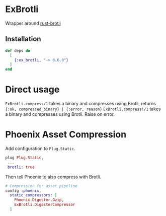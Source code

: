 # ExBrotli

Wrapper around [rust-brotli](https://github.com/dropbox/rust-brotli)

## Installation

```elixir
def deps do
  [
    {:ex_brotli, "~> 0.6.0"}
  ]
end
```

# Direct usage

`ExBrotli.compress/1` takes a binary and compresses using Brotli, returns `{:ok, compressed_binary} | {:error, reason}`
`ExBrotli.compress!/1` takes a binary and compresses using Brotli.  Raise on error.

# Phoenix Asset Compression

Add configuration to `Plug.Static`.

```elixir
plug Plug.Static,
 ...
 brotli: true
 ```

Then tell Phoenix to also compress with Brotli.

```elixir
# Compression for asset pipeline
config :phoenix,
  static_compressors: [
    Phoenix.Digester.Gzip,
    ExBrotli.DigesterCompressor
  ]
```
